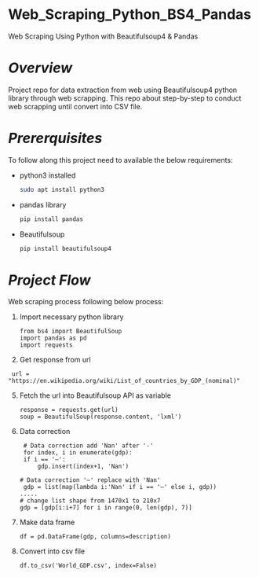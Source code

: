 # Web_Scraping_Python_BS4_Pandas
Web Scraping Using Python with Beautifulsoup4 &amp; Pandas
# *Overview*
Project repo for data extraction from web using Beautifulsoup4 python library through web scrapping. This repo about step-by-step to conduct web scrapping until convert into CSV file. 
# *Prererquisites*
To follow along this project need to available the below requirements:
- python3 installed
  ```bash
  sudo apt install python3   
  ```
- pandas library
  ```bash
  pip install pandas   
  ```
- Beautifulsoup
  ```bash
  pip install beautifulsoup4   
  ```
# *Project Flow*
Web scraping process following below process:
1. Import necessary python library
   ```python3
   from bs4 import BeautifulSoup
   import pandas as pd
   import requests
   ```
3. Get response from url
  ```python3
   url = "https://en.wikipedia.org/wiki/List_of_countries_by_GDP_(nominal)"
   ```
5. Fetch the url into Beautifulsoup API as variable
   ```python3
   response = requests.get(url)
   soup = BeautifulSoup(response.content, 'lxml')
   ```
7. Data correction
   ```python3
    # Data correction add 'Nan' after '-'
    for index, i in enumerate(gdp):
    if i == '—':
        gdp.insert(index+1, 'Nan')

   # Data correction '—' replace with 'Nan'
    gdp = list(map(lambda i:'Nan' if i == '—' else i, gdp))
   .....
   # change list shape from 1470x1 to 210x7
   gdp = [gdp[i:i+7] for i in range(0, len(gdp), 7)]
   ```
9. Make data frame
   ```python3
   df = pd.DataFrame(gdp, columns=description)
   ```
11. Convert into csv file
    ```python3
    df.to_csv('World_GDP.csv', index=False)
